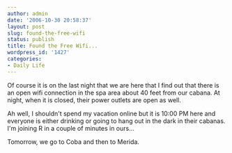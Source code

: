 ```yaml
---
author: admin
date: '2006-10-30 20:58:37'
layout: post
slug: found-the-free-wifi
status: publish
title: Found the Free Wifi...
wordpress_id: '1427'
categories:
- Daily Life
---
```

Of course it is on the last night that we are here that I find out that there is an open wifi connection in the spa area about 40 feet from our cabana. At night, when it is closed, their power outlets are open as well.

Ah well, I shouldn't spend my vacation online but it is 10:00 PM here and everyone is either drinking or going to hang out in the dark in their cabanas. I'm joining R in a couple of minutes in ours...

Tomorrow, we go to Coba and then to Merida.
